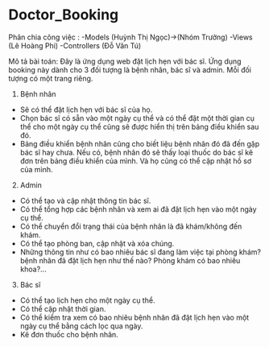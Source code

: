 # Doctor_Booking
Phân chia công việc :
-Models (Huỳnh Thị Ngọc)->(Nhóm Trưởng)
-Views (Lê Hoàng Phi)
-Controllers (Đỗ Văn Tú)

Mô tả bài toán:
Đây là ứng dụng web đặt lịch hẹn với bác sĩ. Ứng dụng booking này dành cho 3 đối tượng là bệnh nhân, bác sĩ và admin. Mỗi đối tượng có một trang riêng.

1. Bệnh nhân
- Sẽ có thể đặt lịch hẹn với bác sĩ của họ. 
- Chọn bác sĩ có sẵn vào một ngày cụ thể và có thể đặt một thời gian cụ thể cho một ngày cụ thể cũng sẽ được hiển thị trên bảng điều khiển sau đó. 
- Bảng điều khiển bệnh nhân cũng cho biết liệu bệnh nhân đó đã đến gặp bác sĩ hay chưa. Nếu có, bệnh nhân đó sẽ thấy loại thuốc do bác sĩ kê đơn trên bảng điều khiển của mình. 
Và họ cũng có thể cập nhật hồ sơ của mình.

2. Admin 
- Có thể tạo và cập nhật thông tin bác sĩ. 
- Có thể tổng hợp các bệnh nhân và xem ai đã đặt lịch hẹn vào một ngày cụ thể. 
- Có thể chuyển đổi trạng thái của bệnh nhân là đã khám/không đến khám.
- Có thể tạo phòng ban, cập nhật và xóa chúng. 
- Những thông tin như có bao nhiêu bác sĩ đang làm việc tại phòng khám? bệnh nhân đã đặt lịch hẹn như thế nào? Phòng khám có bao nhiêu khoa?...

3. Bác sĩ 
- Có thể tạo lịch hẹn cho một ngày cụ thể. 
- Có thể cập nhật thời gian. 
- Có thể kiểm tra xem có bao nhiêu bệnh nhân đã đặt lịch hẹn vào một ngày cụ thể bằng cách lọc qua ngày. 
- Kê đơn thuốc cho bệnh nhân.
